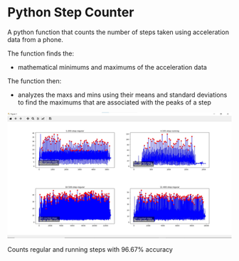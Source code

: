 # Python Step Counter
A python function that counts the number of steps taken using acceleration data from a phone.

The function finds the: 
- mathematical minimums and maximums of the acceleration data

The function then: 
- analyzes the maxs and mins using their means and standard deviations to find the maximums that are associated with the peaks of a step

![Image of Counted Steps on Acceleration Data](PythonStepCounterDisplay.jpg)

Counts regular and running steps with 96.67% accuracy
